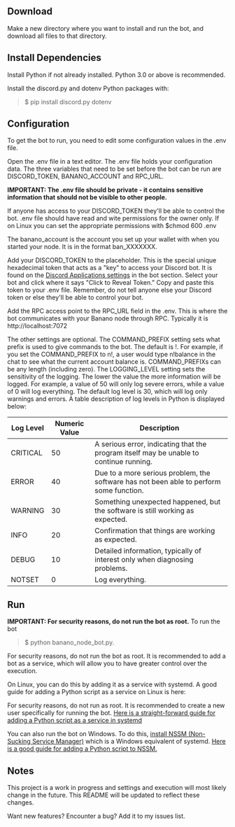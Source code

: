 ## Download

Make a new directory where you want to install and run the bot, and download all files to that directory. 

## Install Dependencies

Install Python if not already installed. Python 3.0 or above is recommended. 

Install the discord.py and dotenv Python packages with:

> $ pip install discord.py dotenv

## Configuration

To get the bot to run, you need to edit some configuration values in the .env file. 

Open the .env file in a text editor. The .env file holds your configuration data. The three variables that need to be set before the bot can be run are DISCORD_TOKEN, BANANO_ACCOUNT and RPC_URL.

**IMPORTANT: The .env file should be private - it contains sensitive information that should not be visible to other people.**

If anyone has access to your DISCORD_TOKEN they'll be able to control the bot. .env file should have read and wite permissions for the owner only. If on Linux you can set the appropriate permissions with $chmod 600 .env 

The banano_account is the account you set up your wallet with when you started your node. It is in the format ban_XXXXXXX.

Add your DISCORD_TOKEN to the placeholder. This is the special unique hexadecimal token that acts as a "key" to access your Discord bot. It is found on the [Discord Applications settings](https://discord.com/developers/applications) in the bot section. Select your bot and click where it says "Click to Reveal Token." Copy and paste this token to your .env file. Remember, do not tell anyone else your Discord token or else they'll be able to control your bot. 

Add the RPC access point to the RPC_URL field in the .env. This is where the bot communicates with your Banano node through RPC. Typically it is http://localhost:7072

The other settings are optional. The COMMAND_PREFIX setting sets what prefix is used to give commands to the bot. The default is !. For example, if you set the COMMAND_PREFIX to n!, a user would type n!balance in the chat to see what the current account balance is. COMMAND_PREFIXs can be any length (including zero). The LOGGING_LEVEL setting sets the sensitivity of the logging. The lower the value the more information will be logged. For example, a value of 50 will only log severe errors, while a value of 0 will log everything. The default log level is 30, which will log only warnings and errors. A table description of log levels in Python is displayed below:


Log Level     | Numeric Value | Description
------------- | ------------- | -----------
CRITICAL      | 50            | A serious error, indicating that the program itself may be unable to continue running.
ERROR         | 40            | Due to a more serious problem, the software has not been able to perform some function.
WARNING       | 30            | Something unexpected happened, but the software is still working as expected.
INFO          | 20            | Confirmation that things are working as expected.
DEBUG         | 10            | Detailed information, typically of interest only when diagnosing problems.
NOTSET        | 0             | Log everything.

## Run

**IMPORTANT: For security reasons, do not run the bot as root.**
To run the bot

> $ python banano_node_bot.py. 

For security reasons, do not run the bot as root. It is recommended to add a bot as a service, which will allow you to have greater control over the execution. 

On Linux, you can do this by adding it as a service with systemd. A good guide for adding a Python script as a service on Linux is here:

For security reasons, do not run as root. It is recommended to create a new user specifically for running the bot. [Here is a straight-forward guide for adding a Python script as a service in systemd](https://medium.com/codex/setup-a-python-script-as-a-service-through-systemctl-systemd-f0cc55a42267)

You can also run the bot on Windows. To do this, [install NSSM (Non-Sucking Service Manager)](https://nssm.cc/) which is a Windows equivalent of systemd. [Here is a good guide for adding a Python script to NSSM.](https://www.devdungeon.com/content/run-python-script-windows-service)

## Notes

This project is a work in progress and settings and execution will most likely change in the future. This README will be updated to reflect these changes.

Want new features? Encounter a bug? Add it to my issues list. 
